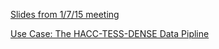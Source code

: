 [Slides from 1/7/15 meeting](lokman-slides-010715.pdf)

[Use Case: The HACC-TESS-DENSE Data Pipline](hacc-tess-dense)
